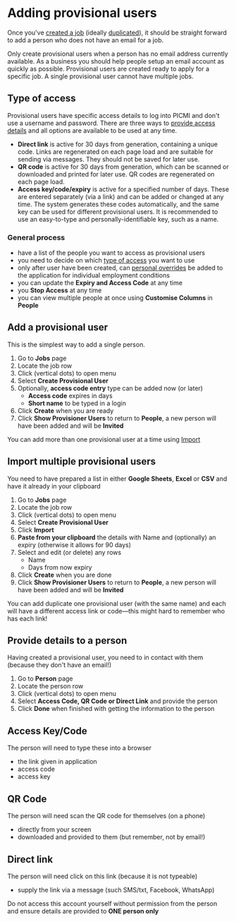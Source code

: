 # Adding provisional users

Once you've [created a job](creating-a-job.md) (ideally [duplicated](duplicate-a-job.md)), it should be straight forward to add a person who does not have an email for a job. 

<prompt>

Only create provisional users when a person has no email address currently available. As a business you should help people setup an email account as quickly as possible. Provisional users are created ready to apply for a specific job. A single provisional user cannot have multiple jobs.

</prompt>

<box>

## Type of access
Provisional users have specific access details to log into PICMI and don't use a username and password. There are three ways to [provide access details](#provide-details-to-a-person) and all options are available to be used at any time.

* **Direct link** is active for 30 days from generation, containing a unique code. Links are regenerated on each page load and are suitable for sending via messages. They should not be saved for later use.
* **QR code** is active for 30 days from generation, which can be scanned or downloaded and printed for later use. QR codes are regenerated on each page load.
* **Access key/code/expiry** is active for a specified number of days. These are entered separately (via a link) and can be added or changed at any time. The system generates these codes automatically, and the same key can be used for different provisional users. It is recommended to use an easy-to-type and personally-identifiable key, such as a name.

</box>

<box>

### General process

* have a list of the people you want to access as provisional users
* you need to decide on which [type of access](#type-of-access) you want to use
* only after user have been created, can [personal overrides](creating-individual-employment-conditions) be added to the application for individual employment conditions
* you can update the **Expiry and Access Code** at any time
* you **Stop Access** at any time
* you can view multiple people at once using <span class="mdi mdi-cog-outline"></span> **Customise Columns** in **People**

</box>

<div class="ui-instructions">

## Add a provisional user

This is the simplest way to add a single person.

1. Go to **Jobs** page
2. Locate the job row <span class="mdi mdi-checkbox-marked-outline"></span>
3. Click <span class="mdi mdi-dots-vertical"/> (vertical dots) to open menu
4. Select **Create Provisional User**
5. Optionally, **access code entry** type can be added now (or later)
   * **Access code** expires in days
   * **Short name** to be typed in a login
6. Click **Create** when you are ready
7. Click **Show Provisioner Users** to return to **People**, a new person will have been added and will be **Invited**

<prompt>

You can add more than one provisional user at a time using [Import](#import-multiple-provisional-users)

</prompt>

</div>

<div class="ui-instructions">

## Import multiple provisional users

You need to have prepared a list in either **Google Sheets**, **Excel** or **CSV** and have it already in your clipboard

1. Go to **Jobs** page
2. Locate the job row <span class="mdi mdi-checkbox-marked-outline"></span>
3. Click <span class="mdi mdi-dots-vertical"/> (vertical dots) to open menu
4. Select **Create Provisional User**
5. Click **Import**
6. **Paste from your clipboard** the details with Name and (optionally) an expiry (otherwise it allows for 90 days)
7. Select and edit (or delete) any rows
   * Name
   * Days from now expiry
8. Click **Create** when you are done
9. Click **Show Provisioner Users** to return to **People**, a new person will have been added and will be **Invited**


<prompt>

You can add duplicate one provisional user (with the same name) and each will have a different access link or code—this might hard to remember who has each link!

</prompt>

</div>


<div class="ui-instructions">

## Provide details to a person

Having created a provisional user, you need to in contact with them (because they don't have an email!)

1. Go to **Person** page
2. Locate the person row <span class="mdi mdi-checkbox-marked-outline"></span>
3. Click <span class="mdi mdi-dots-vertical"/> (vertical dots) to open menu
4. Select **Access Code, QR Code or Direct Link** and provide the person
5. Click **Done** when finished with getting the information to the person

<box>

## Access Key/Code

The person will need to type these into a browser

* the link given in application
* access code
* access key

</box>

<box>

## QR Code

The person will need scan the QR code for themselves (on a phone)

* directly from your screen
* downloaded and provided to them (but remember, not by email!)

</box>

<box>

## Direct link

The person will need click on this link (because it is not typeable)

* supply the link via a message (such SMS/txt, Facebook, WhatsApp)

</box>


<prompt>

Do not access this account yourself without permission from the person and ensure details are provided to **ONE person only**

</prompt>

</div>

